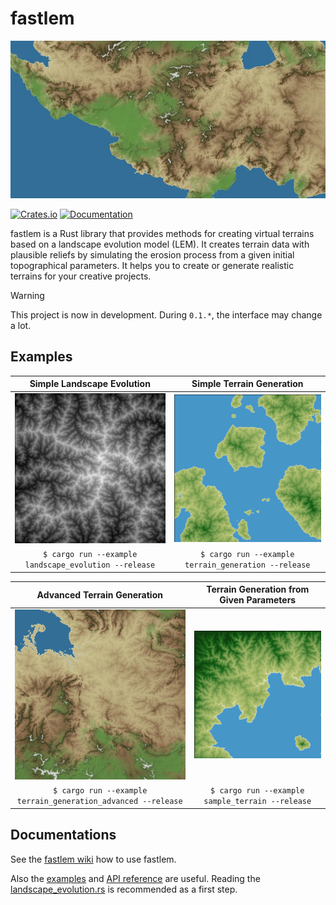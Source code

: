 # fastlem

![terrain](sample.webp)

[![Crates.io](https://img.shields.io/crates/v/fastlem)](https://crates.io/crates/fastlem)
[![Documentation](https://docs.rs/fastlem/badge.svg)](https://docs.rs/fastlem)

fastlem is a Rust library that provides methods for creating virtual terrains based on a landscape evolution model (LEM). It creates terrain data with plausible reliefs by simulating the erosion process from a given initial topographical parameters. It helps you to create or generate realistic terrains for your creative projects. 

> [!WARNING]
> This project is now in development. During `0.1.*`, the interface may change a lot.

## Examples

|**Simple Landscape Evolution**|**Simple Terrain Generation**|
|:---:|:---:|
|![Simple Landscape Evolution](images/out/landscape_evolution.png)|![Simple Terrain Generation](images/out/terrain_generation.png)|
|```$ cargo run --example landscape_evolution --release```|```$ cargo run --example terrain_generation --release```|

|**Advanced Terrain Generation**|**Terrain Generation from Given Parameters**|
|:---:|:---:|
|![Advanced Terrain Generation](images/out/terrain_generation_advanced.png)|![Terrain Generation from Given Parameters](images/out/sample_terrain.png)|
|```$ cargo run --example terrain_generation_advanced --release```|```$ cargo run --example sample_terrain --release```|

## Documentations

See the [fastlem wiki](https://github.com/TadaTeruki/fastlem/wiki) how to use fastlem.

Also the [examples](https://github.com/TadaTeruki/fastlem/tree/main/examples) and [API reference](https://docs.rs/fastlem/latest/fastlem/) are useful. Reading the [landscape_evolution.rs](https://github.com/TadaTeruki/fastlem/blob/main/examples/landscape_evolution.rs) is recommended as a first step.
